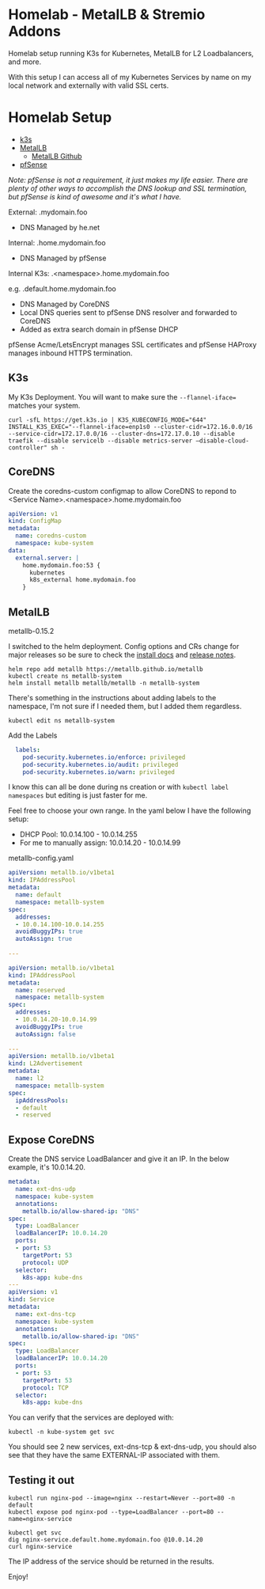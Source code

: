 # Homelab - MetalLB & Stremio Addons

Homelab setup running K3s for Kubernetes, MetalLB for L2 Loadbalancers, and more.

With this setup I can access all of my Kubernetes Services by name on my local network and externally with valid SSL certs.

# Homelab Setup
- [k3s](https://k3s.io/)
- [MetalLB](https://metallb.io/)
  -  [MetalLB Github](https://github.com/metallb/metallb)
- [pfSense](https://www.netgate.com/)


*Note: pfSense is not a requirement, it just makes my life easier. There are plenty of other ways to accomplish the DNS lookup and SSL termination, but pfSense is kind of awesome and it's what I have.*

External: .mydomain.foo

 - DNS Managed by he.net 

Internal: .home.mydomain.foo

 - DNS Managed by pfSense

Internal K3s: .\<namespace\>.home.mydomain.foo

e.g. .default.home.mydomain.foo

 - DNS Managed by CoreDNS
 - Local DNS queries sent to pfSense DNS resolver and forwarded to CoreDNS
 - Added as extra search domain in pfSense DHCP

pfSense Acme/LetsEncrypt manages SSL certificates and pfSense HAProxy manages inbound HTTPS termination.

## K3s
My K3s Deployment. You will want to make sure the `--flannel-iface=` matches your system.
```shell
curl -sfL https://get.k3s.io | K3S_KUBECONFIG_MODE="644" INSTALL_K3S_EXEC="--flannel-iface=enp1s0 --cluster-cidr=172.16.0.0/16 --service-cidr=172.17.0.0/16 --cluster-dns=172.17.0.10 --disable traefik --disable servicelb --disable metrics-server —disable-cloud-controller" sh -
```
## CoreDNS

Create the coredns-custom configmap to allow CoreDNS to repond to \<Service Name\>.\<namespace\>.home.mydomain.foo

```yaml
apiVersion: v1
kind: ConfigMap
metadata:
  name: coredns-custom
  namespace: kube-system
data:
  external.server: |
    home.mydomain.foo:53 {
      kubernetes
      k8s_external home.mydomain.foo
    }
```

## MetalLB
metallb-0.15.2

I switched to the helm deployment. Config options and CRs change for major releases so be sure to check the [install docs](https://metallb.io/installation/) and [release notes](https://metallb.io/release-notes/).  

```shell
helm repo add metallb https://metallb.github.io/metallb
kubectl create ns metallb-system
helm install metallb metallb/metallb -n metallb-system
```

There's something in the instructions about adding labels to the namespace, I'm not sure if I needed them, but I added them regardless.
```shell
kubectl edit ns metallb-system
```

Add the Labels
```yaml
  labels:
    pod-security.kubernetes.io/enforce: privileged
    pod-security.kubernetes.io/audit: privileged
    pod-security.kubernetes.io/warn: privileged
```
I know this can all be done during ns creation or with `kubectl label namespaces` but editing is just faster for me.

Feel free to choose your own range. In the yaml below I have the following setup:

 - DHCP Pool: 10.0.14.100 - 10.0.14.255
 - For me to manually assign: 10.0.14.20 - 10.0.14.99

metallb-config.yaml
```yaml
apiVersion: metallb.io/v1beta1
kind: IPAddressPool
metadata:
  name: default
  namespace: metallb-system
spec:
  addresses:
  - 10.0.14.100-10.0.14.255
  avoidBuggyIPs: true
  autoAssign: true
  
---

apiVersion: metallb.io/v1beta1
kind: IPAddressPool
metadata:
  name: reserved
  namespace: metallb-system
spec:
  addresses:
  - 10.0.14.20-10.0.14.99
  avoidBuggyIPs: true
  autoAssign: false
  
---
apiVersion: metallb.io/v1beta1
kind: L2Advertisement
metadata:
  name: l2
  namespace: metallb-system
spec:
  ipAddressPools:
  - default
  - reserved
```

## Expose CoreDNS
Create the DNS service LoadBalancer and give it an IP. In the below example, it's 10.0.14.20.
```yaml
metadata:
  name: ext-dns-udp
  namespace: kube-system
  annotations:
    metallb.io/allow-shared-ip: "DNS"
spec:
  type: LoadBalancer
  loadBalancerIP: 10.0.14.20
  ports:
  - port: 53
    targetPort: 53
    protocol: UDP
  selector:
    k8s-app: kube-dns
---
apiVersion: v1
kind: Service
metadata:
  name: ext-dns-tcp
  namespace: kube-system
  annotations:
    metallb.io/allow-shared-ip: "DNS"
spec:
  type: LoadBalancer
  loadBalancerIP: 10.0.14.20
  ports:
  - port: 53
    targetPort: 53
    protocol: TCP
  selector:
    k8s-app: kube-dns
```

You can verify that the services are deployed with:
```shell
kubectl -n kube-system get svc
```
You should see 2 new services, ext-dns-tcp  & ext-dns-udp, you should also see that they have the same EXTERNAL-IP associated with them.

## Testing it out
```shell
kubectl run nginx-pod --image=nginx --restart=Never --port=80 -n default
kubectl expose pod nginx-pod --type=LoadBalancer --port=80 --name=nginx-service
    
kubectl get svc
dig nginx-service.default.home.mydomain.foo @10.0.14.20
curl nginx-service
```

The IP address of the service should be returned in the results.

Enjoy!
